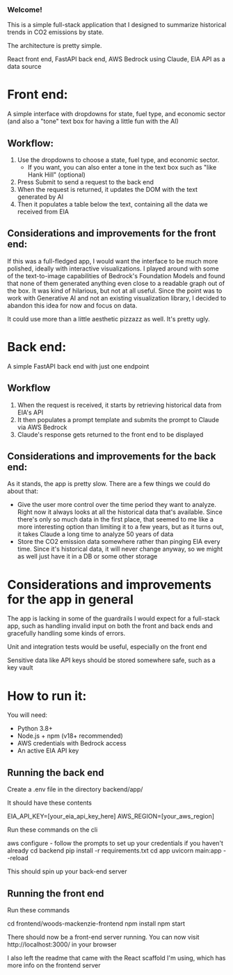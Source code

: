 ### Welcome!

This is a simple full-stack application that I designed to summarize historical trends in CO2 emissions by state. 

The architecture is pretty simple.

React front end, 
FastAPI back end, 
AWS Bedrock using Claude, 
EIA API as a data source


# Front end:
A simple interface with dropdowns for state, fuel type, and economic sector (and also a "tone" text box for having a little fun with the AI)

## Workflow:
1. Use the dropdowns to choose a state, fuel type, and economic sector. 
    - If you want, you can also enter a tone in the text box such as "like Hank Hill" (optional)
2. Press Submit to send a request to the back end
3. When the request is returned, it updates the DOM with the text generated by AI
4. Then it populates a table below the text, containing all the data we received from EIA

## Considerations and improvements for the front end:
If this was a full-fledged app, I would want the interface to be much more polished, ideally with interactive visualizations. I played around with some of the text-to-image capabilities of Bedrock's Foundation Models and found that none of them generated anything even close to a readable graph out of the box. It was kind of hilarious, but not at all useful. Since the point was to work with Generative AI and not an existing visualization library, I decided to abandon this idea for now and focus on data.

It could use more than a little aesthetic pizzazz as well. It's pretty ugly.


# Back end:
A simple FastAPI back end with just one endpoint

## Workflow
1. When the request is received, it starts by retrieving historical data from EIA's API
2. It then populates a prompt template and submits the prompt to Claude via AWS Bedrock
3. Claude's response gets returned to the front end to be displayed

## Considerations and improvements for the back end:
As it stands, the app is pretty slow. There are a few things we could do about that:

- Give the user more control over the time period they want to analyze. Right now it always looks at all the historical data that's available. Since there's only so much data in the first place, that seemed to me like a more interesting option than limiting it to a few years, but as it turns out, it takes Claude a long time to analyze 50 years of data
- Store the CO2 emission data somewhere rather than pinging EIA every time. Since it's historical data, it will never change anyway, so we might as well just have it in a DB or some other storage


# Considerations and improvements for the app in general
The app is lacking in some of the guardrails I would expect for a full-stack app, such as handling invalid input on both the front and back ends and gracefully handling some kinds of errors. 

Unit and integration tests would be useful, especially on the front end

Sensitive data like API keys should be stored somewhere safe, such as a key vault


# How to run it:

You will need:

- Python 3.8+
- Node.js + npm (v18+ recommended)
- AWS credentials with Bedrock access
- An active EIA API key

## Running the back end
Create a .env file in the directory backend/app/

It should have these contents

EIA_API_KEY=[your_eia_api_key_here]
AWS_REGION=[your_aws_region]


Run these commands on the cli

aws configure
    - follow the prompts to set up your credentials if you haven't already
cd backend
pip install -r requirements.txt
cd app
uvicorn main:app --reload

This should spin up your back-end server

## Running the front end
Run these commands 

cd frontend/woods-mackenzie-frontend
npm install
npm start

There should now be a front-end server running. You can now visit http://localhost:3000/ in your browser

I also left the readme that came with the React scaffold I'm using, which has more info on the frontend server